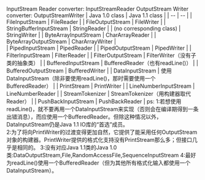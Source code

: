 InputStream Reader converter: InputStreamReader
OutputStream Writer converter: OutputStreamWriter
| Java 1.0 class				| Java 1.1 class		|
| --							| --					|
| FileInputStream 				| FileReader			| 
| FileOutputStream 				| FileWriter			|
| StringBufferInputStream 		| StringReader 			|
| (no corresponding class) 		| StringWriter			|
| ByteArrayInputStream 			| CharArrayReader 		|
| ByteArrayOutputStream 		| CharArrayWriter		|	
| PipedInputStream 				| PipedReader 			|
| PipedOutputStream 			| PipedWriter			|
| FilterInputStream 			| FilterReader			|
| FilterOutputStream 			| FilterWriter（没有子类的抽象类）	|
| BufferedInputStream 			| BufferedReader（也有readLine()）	|
| BufferedOutputStream 			| BufferedWriter					|
| DataInputStream 				| 使用DataInputStream（除非要使用readLine()，那时需要使用一个BufferedReader）	|
| PrintStream 					| PrintWriter			|
| LineNumberInputStream 		| LineNumberReader		|
| StreamTokenizer 				| StreamTokenizer（用构建器取代Reader）		|
| PushBackInputStream 			| PushBackReader		|
ps:
1:若想使用readLine()，就不要再用一个DataInputStream来实现（否则会在编译期得到一条出错消息），而应使用一个BufferedReader。但除这种情况以外，DataInputStream仍是Java 1.1 IO库的“首选”成员。		
2:为了将向PrintWriter的过渡变得更加自然，它提供了能采用任何OutputStream对象的构建器。PrintWriter提供的格式化支持没有PrintStream那么多；但接口几乎是相同的。
3:没有对应Java 1.1类的Java 1.0类:DataOutputStream,File,RandomAccessFile,SequenceInputStream
4:最好为readLine()使用一个BufferedReader（但为其他所有格式化输入都使用一个DataInputStream）。